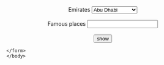 <html>
<head>
<title> Emirates</title>
<script>
function UAE()
{
	var n, answer;
	n = document.frmUAE.cboState.selectedIndex;
	switch (n)
	{
		case 0:
		answer = "Grand Mosque"
		break;
		case 1:
		answer = "Burj Khalifa"
		break;
		case 2:
		answer = "Jebel Jais"
		break;
		case 3:
		answer = "Sharjah Aquarium"
		break;
		case 4:
		answer = "Ajman Museum"
		break;
		case 5:
		answer = "UAQ Fort"
		break;
		case 6:
		answer = "Fujairah Village"
		break;
	}
	document.frmUAE.txtUAE.value = answer;
}
</script>
</head>
<body>
	<form name= "frmUAE">
		<center> Emirates
	<select size= 1 name="cboState">
		<option>Abu Dhabi</option>
		<option>Dubai</option>
		<option>Ras Al Khaimah</option>
		<option>Sharjah</option>
		<option>Ajman</option>
		<option>Umm Al Quwain</option>
		<option>Fujairah</option>
	</select>
	<br><br>
	Famous places
	<input type= "text" name= "txtUAE">
	<br><br>
	<input type= "button" value="show" onClick="UAE()">
	</center>

	</form>
	</body>
</html>
